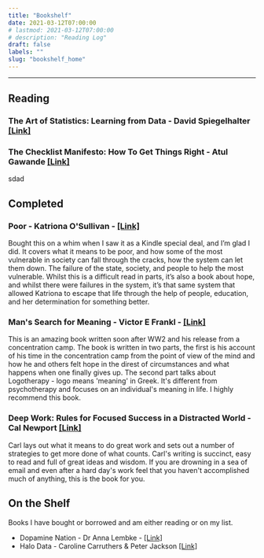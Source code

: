 ```yaml
---
title: "Bookshelf"
date: 2021-03-12T07:00:00
# lastmod: 2021-03-12T07:00:00
# description: "Reading Log"
draft: false
labels: ""
slug: "bookshelf_home"
---
```


***

## Reading

### The Art of Statistics: Learning from Data - David Spiegelhalter <a href="https://amzn.to/4hhbwTE" target="blank">[Link]</a>
### The Checklist Manifesto: How To Get Things Right - Atul Gawande <a href="https://amzn.to/3XZ1vmU" target="blank">[Link]</a>
sdad

## Completed


### Poor - Katriona O'Sullivan - <a href="https://amzn.to/4dLSdi3" target="blank">[Link]</a>

Bought this on a whim when I saw it as a Kindle special deal, and I’m glad I did. It covers what it means to be poor, and how some of the most vulnerable in society can fall through the cracks, how the system can let them down. The failure of the state, society, and people to help the most vulnerable. Whilst this is a difficult read in parts, it’s also a book about hope, and whilst there were failures in the system, it’s that same system that allowed Katriona to escape that life through the help of people, education, and her determination for something better.

### Man's Search for Meaning - Victor E Frankl - <a href="https://amzn.to/4dvudjX" target="blank">[Link]</a>

This is an amazing book written soon after WW2 and his release from a concentration camp.  The book is written in two parts, the first is his account of his time in the concentration camp from the point of view of the mind and how he and others felt hope in the direst of circumstances and what happens when one finally gives up.  The second part talks about Logotherapy - logo means 'meaning' in Greek.  It's different from psychotherapy and focuses on an individual's meaning in life.  I highly recommend this book.

### Deep Work: Rules for Focused Success in a Distracted World - Cal Newport <a href="https://amzn.to/3RjExm8" target="blank">[Link]</a>

Carl lays out what it means to do great work and sets out a number of strategies to get more done of what counts. Carl's writing is succinct, easy to read and full of great ideas and wisdom. If you are drowning in a sea of email and even after a hard day's work feel that you haven't accomplished much of anything, this is the book for you. 

## On the Shelf

Books I have bought or borrowed and am either reading or on my list.

- Dopamine Nation - Dr Anna Lembke - <a href="https://amzn.to/4dvyxzW" target="blank">[Link]</a>
- Halo Data - Caroline Carruthers & Peter Jackson <a href="https://amzn.to/4cwzzuX" target="blank">[Link]</a>


<!-- ### Papers & Articles

- [Simple tools for mastering color in scientific figures](https://www.molecularecologist.com/2020/04/23/simple-tools-for-mastering-color-in-scientific-figures/) -->


<!-- - <a href="https://amzn.to/3bHpdLW" target="blank">Atomic Habits - James Clear</a> #non-fiction #book
- <a href="https://amzn.to/3DsVovr" target="blank">Almanack of Naval Ravikant - Eric Jorgenson</a> #non-fiction #book
- <a href="https://amzn.to/3NZFY6E" target="blank">Essentialism - The Disciplined Pursuit of Less - Greg McKeown</a> #non-fiction #book
- <a href="https://kk.org/thetechnium/68-bits-of-unsolicited-advice/" target="blank">68 Bits of Unsolicited Advice by Kevin Kelly</a>
- <a href="http://www.paulgraham.com/vb.html" target="blank">Life is Short by Paul Graham</a>
- <a href="https://dilbertblog.typepad.com/the_dilbert_blog/2007/06/the_day_you_bec.html" target="blank">The Day You Became A Better Writer by Scott Adams</a> -->



<!-- ### Writing -->



<!-- ### Health

- <a href="https://litemind.com/boost-brain-power/" target="blank">120 Ways to Boost Your Brain Power</a>
- <a href="https://daveasprey.com/beginners-guide-to-biohacking-101/" target="blank">A Beginner’s Guide to Biohacking by Dave Asprey</a> -->
<!-- - \* <a href="https://www.newscientist.com/round-up/mind-guide/" target="blank">Mind guide</a> -->

<!-- ### Crypto

- \* <a href="https://bitcoin.org/bitcoin.pdf" target="blank">Bitcoin paper</a>
- \* <a href="https://vijayboyapati.medium.com/the-bullish-case-for-bitcoin-6ecc8bdecc1" target="blank">The Bullish Case for Bitcoin</a>  -->